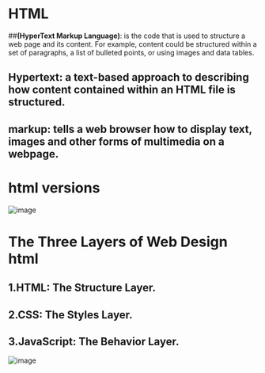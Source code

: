# HTML 
##**(HyperText Markup Language)**: is the code that is used to structure a web page and its content. 
For example, content could be structured within a set of paragraphs, a list of bulleted points, or using images and data tables.
## **Hypertext**: a text-based approach to describing how content contained within an HTML file is structured. 
## **markup**: tells a web browser how to display text, images and other forms of multimedia on a webpage.
# **html versions**
![image](https://github.com/user-attachments/assets/864133c8-8347-42f3-9012-5338e4e8dfd4)

# The Three Layers of Web Design html
## 1.HTML: The Structure Layer.
## 2.CSS: The Styles Layer.
## 3.JavaScript: The Behavior Layer.
![image](https://github.com/user-attachments/assets/1218340e-b67c-4d02-8efb-d971e5ff9164)
